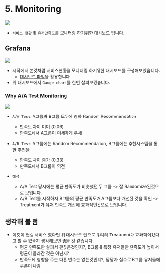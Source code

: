 # 5. Monitoring

<img src="./images/9_5_1.png" align="center">

- `서비스 현황` 및 `유저만족도`를 모니터링 하기위한 대시보드 입니다.


## Grafana

<img src="./images/9_0_2.png" align="center">

- 시작에서 본것처럼 서비스현황을 모니터링 하기위한 대시보드를 구성해보았습니다.
    - [대시보드 파일](https://github.com/ehddnr301/MovieRecommend-K8s/blob/master/grafana/dashboard_file.json)을 활용합니다.
- 위 대시보드에서 `Gauge chart`를 한번 살펴보겠습니다.


### Why A/A Test Monitoring

<img src="./images/9_5_2.png" align="center">

- `A/A Test`: A그룹과 B그룹 모두에 영화 Random Recommendation
    - 만족도 차이 미미 (0.06)
    - 만족도에서 A그룹이 미세하게 우세
- `A/B Test`: A그룹에는 Random Recommendation, B그룹에는 추천시스템을 통한 추천을
    - 만족도 차이 증가 (0.33)
    - 만족도에서 B그룹이 역전

- `해석`
    - A/A Test 당시에는 평균 만족도가 비슷했던 두 그룹 -> 잘 Randomize된것으로 보입니다.
    - A/B Test를 시작하자 B그룹의 평균 만족도가 A그룹보다 개선된 것을 확인 -> Treatment가 유저 만족도 개선에 효과적인것으로 보입니다.


## 생각해 볼 점

- 이것이 현실 서비스 였다면 위 대시보드 만으로 우리의 Treatment가 효과적이었다고 할 수 있을지 생각해보면 좋을 것 같습니다.
    - 평균 만족도만 살펴서 괜찮은것인지?, B그룹내 특정 유저들만 만족도가 높아서 평균이 올라간 것은 아닌지?
    - 만족도에 영향을 주는 다른 변수는 없는것인지?, 담당자 실수로 B그룹 유저들에 쿠폰이 나감


<script src="https://utteranc.es/client.js"
        repo="Pseudo-Lab/data-engineering-for-everybody"
        issue-term="pathname"
        label="comments"
        theme="preferred-color-scheme"
        crossorigin="anonymous"
        async>
</script>